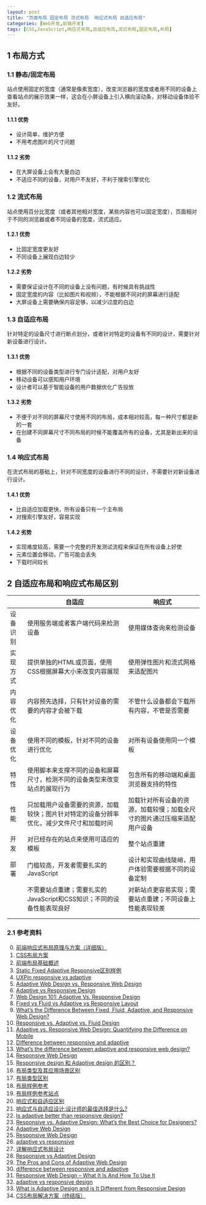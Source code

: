 ```yaml
---
layout: post
title: "页面布局 固定布局 流式布局  响应式布局 自适应布局"
categories: [Web开发,前端开发]
tags: [CSS,JavaScript,响应式布局,自适应布局,流式布局,固定布局,布局]
---
```






## 1 布局方式

### 1.1 静态/固定布局

站点使用固定的宽度（通常是像素宽度），改变浏览器的宽度或者用不同的设备上查看站点的展示效果一样，这会在小屏设备上引入横向滚动条，对移动设备体验不友好。

#### 1.1.1 优势

- 设计简单，维护方便
- 不用考虑图片的尺寸问题

#### 1.1.2 劣势

- 在大屏设备上会有大量白边
- 不适应不同的设备，对用户不友好，不利于搜索引擎优化

### 1.2 流式布局

站点使用百分比宽度（或者其他相对宽度，某些内容也可以固定宽度），页面相对于不同的浏览器或者不同设备的宽度，流式适应。

#### 1.2.1 优势

- 比固定宽度更友好
- 不同设备上展现白边较少

#### 1.2.2 劣势

- 需要保证设计在不同的设备上没有问题，有时候具有挑战性
- 固定宽度的内容（比如图片和视频），不能根据不同对的屏幕进行适配
- 大屏设备上需要确保内容足够，以减少过度的白边

### 1.3 自适应布局

针对特定的设备尺寸进行断点划分，或者针对特定的设备有不同的设计，需要针对新设备进行设计。

#### 1.3.1 优势

- 根据不同的设备类型进行专门设计适配，对用户友好
- 移动设备可以感知用户环境
- 设计者可以基于智能设备的用户数据优化广告投放

#### 1.3.2 劣势

- 不便于对不同的屏幕尺寸使用不同的布局，成本相对较高，每一种尺寸都是新的一套
- 在创建不同屏幕尺寸不同布局的时候不能覆盖所有的设备，尤其是新出来的设备

### 1.4 响应式布局

在流式布局的基础上，针对不同宽度的设备进行不同的设计，不需要针对新设备进行设计。

#### 1.4.1 优势

- 比自适应加载更快，所有设备只有一个主布局
- 对搜索引擎友好，容易实现

#### 1.4.2 劣势

- 实现难度较高，需要一个完整的开发测试流程来保证在所有设备上好使
- 元素位置会移动，广告可能会丢失
- 下载时间较长



## 2 自适应布局和响应式布局区别

|      | 自适应                                      | 响应式                                  |
| ---- | ---------------------------------------- | ------------------------------------ |
| 设备识别 | 使用服务端或者客户端代码来检测设备                        | 使用媒体查询来检测设备                          |
| 实现方式 | 提供单独的HTML或页面，使用CSS根据屏幕大小来改变内容展现          | 使用弹性图片和流式网格来适配图片                     |
| 内容优化 | 内容预先选择，只有针对设备的需要的内容才会被下载                 | 不管什么设备都会下载所有内容，不管是否需要                |
| 设备优化 | 使用不同的模板，针对不同的设备进行优化                      | 对所有设备使用同一个模板                         |
| 特性   | 使用脚本来支撑不同的设备和屏幕尺寸，检测不同的设备类型来改变站点的展现行为    | 包含所有的移动端和桌面浏览器支持的特性                  |
| 性能   | 只加载用户设备需要的资源，加载较快；图片针对特定的设备分辨率优化，减少文件尺寸和加载时间 | 加载针对所有设备的资源，加载较慢；加载全尺寸的图片通过压缩来适配用户设备 |
| 开发   | 对已经存在的站点来使用可适应的模板                        | 整个站点重建                               |
| 部署   | 门槛较高，开发者需要扎实的JavaScript                  | 设计和实现曲线陡峭，用户体验需要根据不同的设备定制            |
|      | 不需要站点重建；需要扎实的JavaScript和CSS知识；不同的设备性能表现良好 | 对新站点更容易实现；需要站点重建；不同设备上性能表现较差         |
|      |                                          |                                      |
|      |                                          |                                      |



### 2.1 参考资料

0. [前端响应式布局原理与方案（详细版）](https://juejin.im/post/5caaa230e51d452b672f9703?utm_source=gold_browser_extension)
1. [CSS布局方案](https://juejin.im/post/5bd805e6f265da0acd2107d7)
2. [前端布局基础概述](https://juejin.im/entry/5ac30fdf6fb9a028be362cbf)
3. [Static Fixed Adaptive Responsive区别样例](http://www.liquidapsive.com/)
4. [UXPin responsive vs adaptive](https://www.uxpin.com/studio/blog/responsive-vs-adaptive-design-whats-best-choice-designers/)
5. [Adaptive Web Design vs. Responsive Web Design](https://visual.ly/community/infographic/technology/adaptive-web-design-vs-responsive-web-design)
6. [Adaptive vs Responsive Design](https://www.interaction-design.org/literature/article/adaptive-vs-responsive-design)
7. [Web Design 101: Adaptive Vs. Responsive Design](http://www.rasmussen.edu/degrees/design/blog/adaptive-versus-responsive-design/)
8. [Fixed vs Fluid vs Adaptive vs Responsive Layout](https://www.markupbox.com/blog/fixed-vs-fluid-vs-adaptive-vs-responsive-layout/)
9. [What’s the Difference Between Fixed, Fluid, Adaptive, and Responsive Web Design?](http://blog.teamtreehouse.com/whats-the-difference-between-fixed-fluid-adaptive-and-responsive-web-design-treehouse)
10. [Responsive vs. Adaptive vs. Fluid Design](https://learn.onemonth.com/responsive-vs-adaptive-vs-fluid-design/)
11. [Adaptive vs. Responsive Web Design: Quantifying the Difference on Mobile](http://blog.catchpoint.com/2014/07/16/adaptive-vs-responsive-web-design-quantifying-difference/)
12. [Difference between responsive and adaptive](https://css-tricks.com/the-difference-between-responsive-and-adaptive-design/)
13. [What’s the difference between adaptive and responsive web design?](http://www.digitalfamily.com/tutorials/css-article/whats-the-difference-between-adaptive-and-responsive-web-design/)
14. [Responsive Web Design](http://alistapart.com/article/responsive-web-design)
15. [Responsive design 和 Adaptive design 的区别？](https://www.zhihu.com/question/20628050)
16. [布局类型及其应用场景区别](https://www.cnblogs.com/yanayana/p/7066948.html)
17. [布局类型区别](https://www.cnblogs.com/snowcan/p/7528404.html)
18. [布局样例参考](http://wow.techbrood.com/fiddle/1753)
19. [布局样例参考站点](http://www.liquidapsive.com/)
20. [响应式和自适应区别](http://blog.csdn.net/zxl1033394132/article/details/50574382)
21. [响应式与自适应设计:设计师的最佳选择是什么?](http://blog.csdn.net/jljf_hh/article/details/50524324)
22. [Is adaptive better than responsive design?](https://thenextweb.com/dd/2015/09/01/is-adaptive-better-than-responsive-design/)
23. [Responsive vs. Adaptive Design: What’s the Best Choice for Designers?](https://www.uxpin.com/studio/blog/responsive-vs-adaptive-design-whats-best-choice-designers/)
24. [Adaptive Web Design](https://en.wikipedia.org/wiki/Adaptive_web_design)
25. [Responsive Web Design](https://en.wikipedia.org/wiki/Responsive_web_design)
26. [adaptive vs responsive](https://viljamis.com/2012/adaptive-vs-responsive-design/)
27. [详解响应式布局设计](http://caibaojian.com/356.html)
28. [Responsive vs Adaptive Design](http://mediumwell.com/responsive-adaptive-mobile/)
29. [The Pros and Cons of Adaptive Web Design](http://mediumwell.com/pros-cons-adaptive-web-design-web-developers-need-know/)
30. [difference between responsive and adaptive](https://www.mockplus.com/blog/post/difference-between-responsive-and-adaptive)
31. [Responsive Web Design – What It Is And How To Use It](https://www.smashingmagazine.com/2011/01/guidelines-for-responsive-web-design/)
32. [adaptive vs responsive design](https://usabilitygeek.com/adaptive-vs-responsive-design/)
33. [What is Adaptive Design and is It Different from Responsive Design](https://www.sitepoint.com/adaptive-design-different-responsive-design/)
34. [CSS布局解决方案（终结版）](https://segmentfault.com/a/1190000013565024)